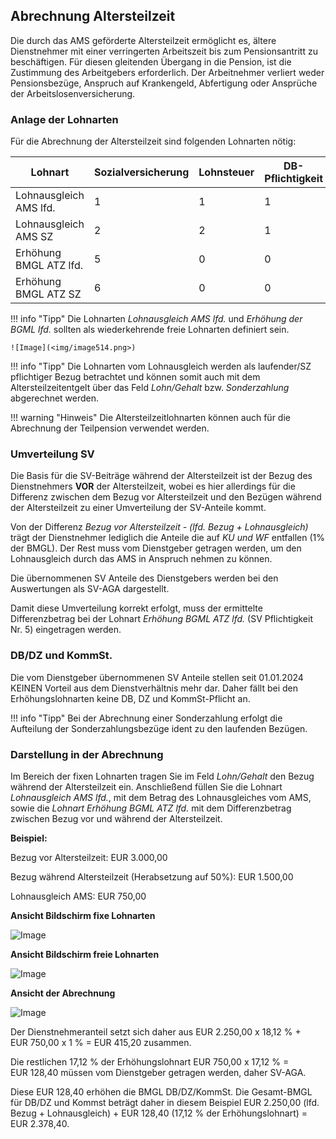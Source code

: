 ## Abrechnung Altersteilzeit

Die durch das AMS geförderte Altersteilzeit ermöglicht es, ältere Dienstnehmer mit einer verringerten Arbeitszeit bis zum Pensionsantritt zu beschäftigen. Für diesen gleitenden Übergang in die Pension, ist die Zustimmung des Arbeitgebers erforderlich. Der Arbeitnehmer verliert weder Pensionsbezüge, Anspruch auf Krankengeld, Abfertigung oder Ansprüche der Arbeitslosenversicherung.

### Anlage der Lohnarten

Für die Abrechnung der Altersteilzeit sind folgenden Lohnarten nötig:

| Lohnart                | Sozialversicherung | Lohnsteuer | DB-Pflichtigkeit | KommSt-Pflichtig. |
| ---------------------- | ------------------ | ---------- | ---------------- | ----------------- |
| Lohnausgleich AMS lfd. | 1                  | 1          | 1                | 1                 |
| Lohnausgleich AMS SZ   | 2                  | 2          | 1                | 1                 |
| Erhöhung BMGL ATZ lfd. | 5                  | 0          | 0                | 0                 |
| Erhöhung BMGL ATZ SZ   | 6                  | 0          | 0                | 0                 |

!!! info "Tipp"
    Die Lohnarten *Lohnausgleich AMS lfd.* und *Erhöhung der BGML lfd.* sollten als wiederkehrende freie Lohnarten definiert sein.
    
    ![Image](<img/image514.png>)

!!! info "Tipp"
    Die Lohnarten vom Lohnausgleich werden als laufender/SZ pflichtiger Bezug betrachtet und können somit auch mit dem Altersteilzeitentgelt über das Feld *Lohn/Gehalt* bzw. *Sonderzahlung* abgerechnet werden.

!!! warning "Hinweis"
    Die Altersteilzeitlohnarten können auch für die Abrechnung der Teilpension verwendet werden.

### Umverteilung SV

Die Basis für die SV-Beiträge während der Altersteilzeit ist der Bezug des Dienstnehmers **VOR** der Altersteilzeit, wobei es hier allerdings für die Differenz zwischen dem Bezug vor Altersteilzeit und den Bezügen während der Altersteilzeit zu einer Umverteilung der SV-Anteile kommt.

Von der Differenz *Bezug vor Altersteilzeit - (lfd. Bezug + Lohnausgleich)* trägt der Dienstnehmer lediglich die Anteile die auf *KU und WF* entfallen (1% der BMGL). Der Rest muss vom Dienstgeber getragen werden, um den Lohnausgleich durch das AMS in Anspruch nehmen zu können.

Die übernommenen SV Anteile des Dienstgebers werden bei den Auswertungen als SV-AGA dargestellt.

Damit diese Umverteilung korrekt erfolgt, muss der ermittelte Differenzbetrag bei der Lohnart *Erhöhung BGML ATZ lfd.* (SV Pflichtigkeit Nr. 5) eingetragen werden.

### DB/DZ und KommSt.

Die vom Dienstgeber übernommenen SV Anteile stellen seit 01.01.2024 KEINEN Vorteil aus dem Dienstverhältnis mehr dar. Daher fällt bei den Erhöhungslohnarten keine DB, DZ und KommSt-Pflicht an.

!!! info "Tipp"
    Bei der Abrechnung einer Sonderzahlung erfolgt die Aufteilung der Sonderzahlungsbezüge ident zu den laufenden Bezügen.

### Darstellung in der Abrechnung

Im Bereich der fixen Lohnarten tragen Sie im Feld *Lohn/Gehalt* den Bezug während der Altersteilzeit ein. Anschließend füllen Sie die Lohnart *Lohnausgleich AMS lfd.*, mit dem Betrag des Lohnausgleiches vom AMS, sowie die *Lohnart Erhöhung BGML ATZ lfd.* mit dem Differenzbetrag 
zwischen Bezug vor und während der Altersteilzeit.

**Beispiel:**

Bezug vor Altersteilzeit: EUR 3.000,00

Bezug während Altersteilzeit (Herabsetzung auf 50%): EUR 1.500,00

Lohnausgleich AMS: EUR 750,00

**Ansicht Bildschirm fixe Lohnarten**

![Image](<img/image515.png>)

**Ansicht Bildschirm freie Lohnarten**

![Image](<img/image516.png>)

**Ansicht der Abrechnung**

![Image](<img/image517.png>)

Der Dienstnehmeranteil setzt sich daher aus EUR 2.250,00 x 18,12 % + EUR 750,00 x 1 % = EUR 415,20 zusammen.

Die restlichen 17,12 % der Erhöhungslohnart EUR 750,00 x 17,12 % = EUR 128,40 müssen vom Dienstgeber getragen werden, daher SV-AGA.

Diese EUR 128,40 erhöhen die BMGL DB/DZ/KommSt. Die Gesamt-BMGL für DB/DZ und Kommst beträgt daher in diesem Beispiel EUR 2.250,00 (lfd. Bezug + Lohnausgleich) + EUR 128,40 (17,12 % der Erhöhungslohnart) = EUR 2.378,40.